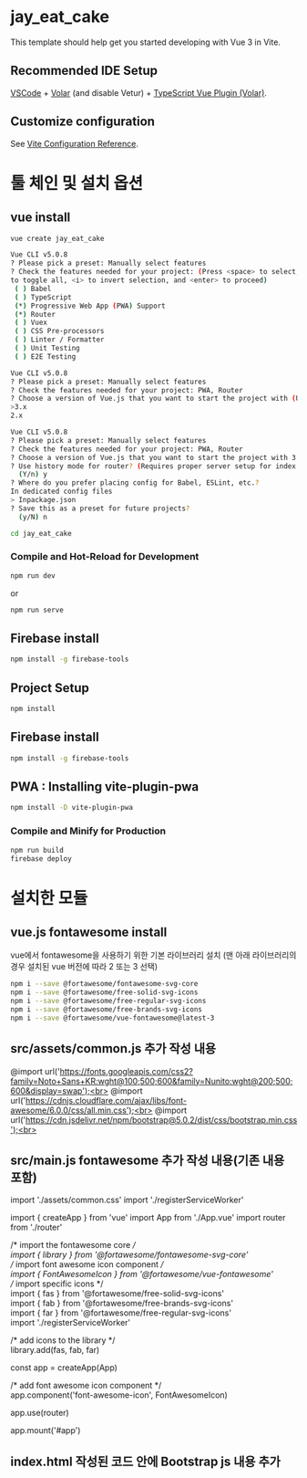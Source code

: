 # jay_eat_cake

This template should help get you started developing with Vue 3 in Vite.

## Recommended IDE Setup

[VSCode](https://code.visualstudio.com/) + [Volar](https://marketplace.visualstudio.com/items?itemName=Vue.volar) (and disable Vetur) + [TypeScript Vue Plugin (Volar)](https://marketplace.visualstudio.com/items?itemName=Vue.vscode-typescript-vue-plugin).

## Customize configuration

See [Vite Configuration Reference](https://vitejs.dev/config/).

# 툴 체인 및 설치 옵션
## vue install
```sh
vue create jay_eat_cake
```
```sh
Vue CLI v5.0.8
? Please pick a preset: Manually select features
? Check the features needed for your project: (Press <space> to select, <a> 
to toggle all, <i> to invert selection, and <enter> to proceed)
 ( ) Babel
 ( ) TypeScript
 (*) Progressive Web App (PWA) Support
 (*) Router
 ( ) Vuex
 ( ) CSS Pre-processors
 ( ) Linter / Formatter
 ( ) Unit Testing
 ( ) E2E Testing

Vue CLI v5.0.8
? Please pick a preset: Manually select features
? Check the features needed for your project: PWA, Router
? Choose a version of Vue.js that you want to start the project with (User arrow keys)
>3.x
2.x

Vue CLI v5.0.8
? Please pick a preset: Manually select features
? Check the features needed for your project: PWA, Router
? Choose a version of Vue.js that you want to start the project with 3.x    
? Use history mode for router? (Requires proper server setup for index fallback in production) 
  (Y/n) y
? Where do you prefer placing config for Babel, ESLint, etc.? 
In dedicated config files
> Inpackage.json
? Save this as a preset for future projects? 
  (y/N) n
```

```sh
cd jay_eat_cake
```

### Compile and Hot-Reload for Development
```sh
npm run dev
```
or
```sh
npm run serve
```

## Firebase install
```sh
npm install -g firebase-tools
```

## Project Setup
```sh
npm install
```

## Firebase install
```sh
npm install -g firebase-tools
```

## PWA : Installing vite-plugin-pwa
```sh
npm install -D vite-plugin-pwa
```

### Compile and Minify for Production
```sh
npm run build
firebase deploy
```
# 설치한 모듈
## vue.js fontawesome install
vue에서 fontawesome을 사용하기 위한 기본 라이브러리 설치
(맨 아래 라이브러리의 경우 설치된 vue 버전에 따라 2 또는 3 선택)
```sh
npm i --save @fortawesome/fontawesome-svg-core
npm i --save @fortawesome/free-solid-svg-icons
npm i --save @fortawesome/free-regular-svg-icons
npm i --save @fortawesome/free-brands-svg-icons
npm i --save @fortawesome/vue-fontawesome@latest-3
```
## src/assets/common.js 추가 작성 내용
@import url('https://fonts.googleapis.com/css2?family=Noto+Sans+KR:wght@100;500;600&family=Nunito:wght@200;500;600&display=swap');<br>
@import url('https://cdnjs.cloudflare.com/ajax/libs/font-awesome/6.0.0/css/all.min.css');<br>
@import url('https://cdn.jsdelivr.net/npm/bootstrap@5.0.2/dist/css/bootstrap.min.css');<br>

## src/main.js fontawesome 추가 작성 내용(기존 내용 포함)
import './assets/common.css'
import './registerServiceWorker'

import { createApp } from 'vue'
import App from './App.vue'
import router from './router'

/* import the fontawesome core */<br>
import { library } from '@fortawesome/fontawesome-svg-core'<br>
/* import font awesome icon component */<br>
import { FontAwesomeIcon } from '@fortawesome/vue-fontawesome'<br>
/* import specific icons */<br>
import { fas } from '@fortawesome/free-solid-svg-icons'<br>
import { fab } from '@fortawesome/free-brands-svg-icons'<br>
import { far } from '@fortawesome/free-regular-svg-icons'<br>
import './registerServiceWorker'<br>

/* add icons to the library */<br>
library.add(fas, fab, far)

const app = createApp(App)

/* add font awesome icon component */<br>
app.component('font-awesome-icon', FontAwesomeIcon)

app.use(router)

app.mount('#app')

## index.html 작성된 코드 안에 Bootstrap js 내용 추가
<html lang="ko"><br>
<head><br>
  <meta charset="UTF-8"><br>
  <link rel="icon" href="/favicon.ico"><br>
  <meta name="viewport" content="width=device-width, initial-scale=1.0"><br>
  <title>JAY EAT CAKE</title><br>
  <link rel="apple-touch-icon" href="/src/assets/icons/favicon.ico" sizes="192x192"><br>
  <link rel="mask-icon" href="/src/assets/logo.svg" color="#FFFFFF"><br>
</head>

<body><br>
  <div id="app"></div><br>
  <script type="module" src="/src/main.js"></script><br>
  <script type="text/javascript"
    src="https://cdn.jsdelivr.net/npm/bootstrap@5.0.2/dist/js/bootstrap.bundle.min.js"></script>
</body><br>
</html>


